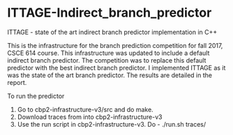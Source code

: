# ITTAGE-Indirect_branch_predictor
ITTAGE - state of the art indirect branch predictor implementation in C++

This is the infrastructure for the branch prediction competition for fall 2017, CSCE 614 course.
This infrastructure was updated to include a default indirect branch predictor. The competition was to replace this default predictor with the best indirect branch predictor. I implemented ITTAGE as it was the state of the art branch predictor. The results are detailed in the report. 

To run the predictor
1) Go to cbp2-infrastructure-v3/src and do make. 
2) Download traces from into cbp2-infrastructure-v3
3) Use the run script in cbp2-infrastructure-v3. Do - ./run.sh traces/
